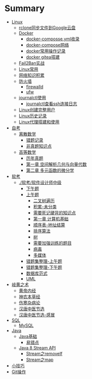 # Summary

- [Linux](./Linux/README.md)  
  - [rclone同步文件到Google云盘](./Linux/rclone同步文件到Google云盘.md)
  - [Docker]()
    - [docker-composse.yml收录](./Linux/Docker/docker-composse.yml收录.md)
    - [docker-compose网络](./Linux/Docker/docker-compose网络.md)  
    - [docker常用操作记录](./Linux/Docker/docker常用操作记录.md)  
    - [docker gitea搭建](./Linux/gitea搭建.md)
  - [Fail2Ban实战](./Linux/Fail2Ban实战.md)
  - [Linux常用](./Linux/Linux常用.md)
  - [网络知识积累](./Linux/网络知识积累.md)
  - [防火墙]()
    - [firewalld](./Linux/防火墙/firewalld.md)
    - [ufw](./Linux/防火墙/ufw.md)
  - [journalctl使用]()
    - [journalctl查看ssh连接日志](./Linux/journalctl/journalctl查看ssh连接日志.md)
  - [Linux创建完整用户](./Linux/Linux创建完整用户.md)
  - [Linux历史记录](./Linux/Linux历史记录.md)
  - [Linux代理搭建和使用](./Linux/Linux代理搭建和使用.md)
- [自考](./自考/README.md)
  - [离散数学](./自考/离散数学/README.md)
    - [错题记录](./自考/离散数学/错题记录.md) 
    - [非真题知识点](./自考/离散数学/非真题知识点.md)
  - [高等数学]()
    - [历年真题]()
    - [第一章 空间解析几何与向量代数](./自考/高等数学/空间解析几何与向量代数.md)
    - [第二章 多元函数的微分学](./自考/高等数学/多元函数的微分学.md)
- [软考]()
  - [./软考/软件设计师中级]()
    - [下午题](./软考/软件设计师中级/下午题/README.md)
    - [上午题]()
      - [二叉树遍历](./软考/软件设计师中级/上午题/二叉树遍历.md)
      - [积累-未分类](./软考/软件设计师中级/上午题/积累-未分类.md)
      - [需要死记硬背的知识点](./软考/软件设计师中级/上午题/需要死记硬背的知识点.md)
      - [第一章 计算机基础 ](./软考/软件设计师中级/上午题/第一章%20计算机基础%20.md)
      - [顺序表-地址结算](./软考/软件设计师中级/上午题/顺序表%20-%20地址计算.md)
      - [排序算法](./软考/软件设计师中级/上午题/排序算法.md)
      - [树](./软考/软件设计师中级/上午题/树.md)
      - [需要加强训练的题目](./软考/软件设计师中级/上午题/上午题-需要加强训练的题目.md)
      - [病毒](./软考/软件设计师中级/上午题/上午题-病毒.md)
      - [多媒体](./软考/软件设计师中级/上午题/多媒体.md)
    - [错题集整理-上午题](./软考/软件设计师中级/错题集整理-上午题.md)
    - [错题集整理-下午题](./软考/软件设计师中级/错题集整理-下午题.md)
    - [数据库范式](./软考/软件设计师中级/上午题/数据库范式.md)
    - [UML](./软考/软件设计师中级/UML.md)
- [岐黄之术](./岐黄之术/README.md)
  - [黄帝内经](./岐黄之术/黄帝内经.md)
  - [神农本草经](./岐黄之术/神农本草经.md)
  - [伤寒杂病论](./岐黄之术/伤寒杂病论.md)
  - [汉唐中医节选](./岐黄之术/汉唐中医节选.md)
  - [汉唐中医节选-感冒](./岐黄之术/汉唐中医节选-感冒.md)
- [SQL]()
  - [MySQL](./SQL/MySQL/常用语句.md)
- [Java]()
  - [Java基础]()
    - [易错点](./Java/Java基础/易错点.md)
  - [Java 8 Stream API]()
    - [Stream之removeIf](./Java/Java8StreamAPI/removeIf.md)
    - [Stream之map](./Java/Java8StreamAPI/map.md)
- [小技巧](./小技巧.md)
- [Git操作](./Git/Git常用操作.md)